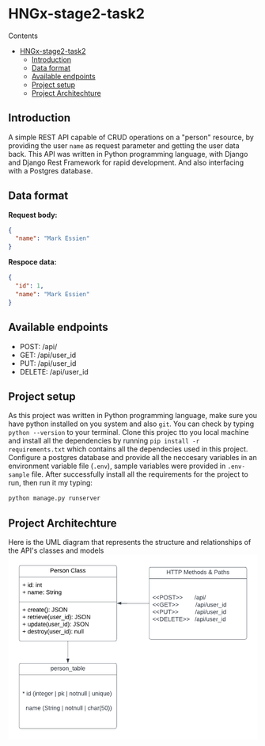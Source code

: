 # HNGx-stage2-task2

Contents

   <!-- [HNGx-stage2-task2](#hngx-stage2-task2) -->

- [HNGx-stage2-task2](#hngx-stage2-task2)
  - [Introduction](#introduction)
  - [Data format](#data-format)
  - [Available endpoints](#available-endpoints)
  - [Project setup](#project-setup)
  - [Project Architechture](#project-architechture)

## Introduction

A simple REST API capable of CRUD operations on a "person" resource, by providing
the user `name` as request parameter and getting the user data back.
This API was written in Python programming language,
with Django and Django Rest Framework for rapid development.
And also interfacing with a Postgres database.

## Data format

**Request body:**

```json
{
  "name": "Mark Essien"
}
```

**Respoce data:**

```json
{
  "id": 1,
  "name": "Mark Essien"
}
```

## Available endpoints

- POST: /api/
- GET: /api/user_id
- PUT: /api/user_id
- DELETE: /api/user_id

## Project setup

As this project was written in Python programming language, make sure you have python installed on you system and also `git`. You can check by typing `python --version` to your terminal. Clone this projec tto you local machine and install all the dependencies by running `pip install -r requirements.txt` which contains all the dependecies used in this project. Configure a postgres database and provide all the neccesary variables in an environment variable file (`.env`), sample variables were provided in `.env-sample` file. After successfully install all the requirements for the project to run, then run it my typing:

```bash
python manage.py runserver
```

## Project Architechture

Here is the UML diagram that represents the structure and relationships of the API's classes and models
![UML diagram](./docs/uml.png "a title")
